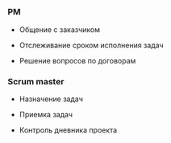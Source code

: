 ##

### PM 

* Общение с заказчиком

* Отслеживание сроком исполнения задач

* Решение вопросов по договорам

### Scrum master

* Назначение задач

* Приемка задач

* Контроль дневника проекта
